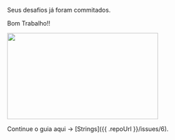 Seus desafios já foram commitados.

Bom Trabalho!!

<img src="https://i.giphy.com/media/3oriOfmIO7XHzKVeEw/giphy.webp" width="350" height="200" />

Continue o guia aqui -> [Strings]({{ .repoUrl }}/issues/6).
